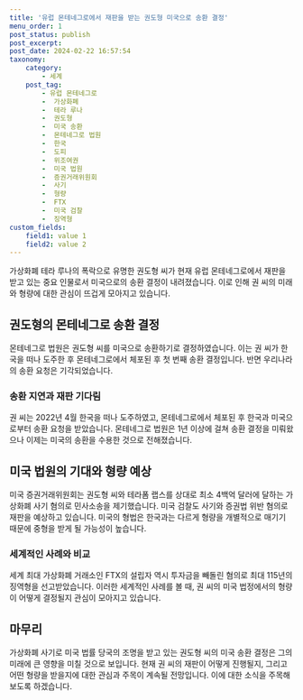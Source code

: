 ```yaml
---
title: '유럽 몬테네그로에서 재판을 받는 권도형 미국으로 송환 결정'
menu_order: 1
post_status: publish
post_excerpt: 
post_date: 2024-02-22 16:57:54
taxonomy:
    category:
        - 세계
    post_tag:
        - 유럽 몬테네그로
        -  가상화폐
        -  테라 루나
        -  권도형
        -  미국 송환
        -  몬테네그로 법원
        -  한국
        -  도피
        -  위조여권
        -  미국 법원
        -  증권거래위원회
        -  사기
        -  형량
        -  FTX
        -  미국 검찰
        -  징역형
custom_fields:
    field1: value 1
    field2: value 2
---
```


가상화폐 테라 루나의 폭락으로 유명한 권도형 씨가 현재 유럽 몬테네그로에서 재판을 받고 있는 중요 인물로서 미국으로의 송환 결정이 내려졌습니다. 이로 인해 권 씨의 미래와 형량에 대한 관심이 뜨겁게 모아지고 있습니다.
## 권도형의 몬테네그로 송환 결정
몬테네그로 법원은 권도형 씨를 미국으로 송환하기로 결정하였습니다. 이는 권 씨가 한국을 떠나 도주한 후 몬테네그로에서 체포된 후 첫 번째 송환 결정입니다. 반면 우리나라의 송환 요청은 기각되었습니다.
### 송환 지연과 재판 기다림
권 씨는 2022년 4월 한국을 떠나 도주하였고, 몬테네그로에서 체포된 후 한국과 미국으로부터 송환 요청을 받았습니다. 몬테네그로 법원은 1년 이상에 걸쳐 송환 결정을 미뤄왔으나 이제는 미국의 송환을 수용한 것으로 전해졌습니다.
## 미국 법원의 기대와 형량 예상
미국 증권거래위원회는 권도형 씨와 테라폼 랩스를 상대로 최소 4백억 달러에 달하는 가상화폐 사기 혐의로 민사소송을 제기했습니다. 미국 검찰도 사기와 증권법 위반 혐의로 재판을 예상하고 있습니다. 미국의 형법은 한국과는 다르게 형량을 개별적으로 매기기 때문에 중형을 받게 될 가능성이 높습니다.
### 세계적인 사례와 비교
세계 최대 가상화폐 거래소인 FTX의 설립자 역시 투자금을 빼돌린 혐의로 최대 115년의 징역형을 선고받았습니다. 이러한 세계적인 사례를 볼 때, 권 씨의 미국 법정에서의 형량이 어떻게 결정될지 관심이 모아지고 있습니다.
## 마무리
가상화폐 사기로 미국 법률 당국의 조명을 받고 있는 권도형 씨의 미국 송환 결정은 그의 미래에 큰 영향을 미칠 것으로 보입니다. 현재 권 씨의 재판이 어떻게 진행될지, 그리고 어떤 형량을 받을지에 대한 관심과 주목이 계속될 전망입니다. 이에 대한 소식을 주목해 보도록 하겠습니다.
